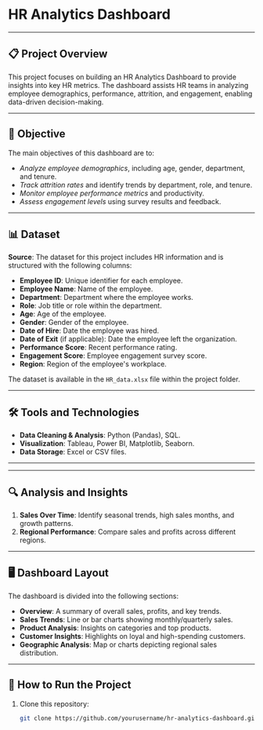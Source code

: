 # HR Analytics Dashboard

---

## 📋 Project Overview

This project focuses on building an HR Analytics Dashboard to provide insights into key HR metrics. The dashboard assists HR teams in analyzing employee demographics, performance, attrition, and engagement, enabling data-driven decision-making.

---

## 🎯 Objective

The main objectives of this dashboard are to:
- *Analyze employee demographics*, including age, gender, department, and tenure.
- *Track attrition rates* and identify trends by department, role, and tenure.
- *Monitor employee performance metrics* and productivity.
- *Assess engagement levels* using survey results and feedback.

---

## 📊 Dataset

**Source**: The dataset for this project includes HR information and is structured with the following columns:

- **Employee ID**: Unique identifier for each employee.
- **Employee Name**: Name of the employee.
- **Department**: Department where the employee works.
- **Role**: Job title or role within the department.
- **Age**: Age of the employee.
- **Gender**: Gender of the employee.
- **Date of Hire**: Date the employee was hired.
- **Date of Exit** (if applicable): Date the employee left the organization.
- **Performance Score**: Recent performance rating.
- **Engagement Score**: Employee engagement survey score.
- **Region**: Region of the employee's workplace.

The dataset is available in the `HR_data.xlsx` file within the project folder.

---

## 🛠️ Tools and Technologies

- **Data Cleaning & Analysis**: Python (Pandas), SQL.
- **Visualization**: Tableau, Power BI, Matplotlib, Seaborn.
- **Data Storage**: Excel or CSV files.

---



---

## 🔍 Analysis and Insights

1. **Sales Over Time**: Identify seasonal trends, high sales months, and growth patterns.
2. **Regional Performance**: Compare sales and profits across different regions.


---

## 🖥️ Dashboard Layout

The dashboard is divided into the following sections:

- **Overview**: A summary of overall sales, profits, and key trends.
- **Sales Trends**: Line or bar charts showing monthly/quarterly sales.
- **Product Analysis**: Insights on categories and top products.
- **Customer Insights**: Highlights on loyal and high-spending customers.
- **Geographic Analysis**: Map or charts depicting regional sales distribution.

---

## 🚀 How to Run the Project

1. Clone this repository:
   ```bash
   git clone https://github.com/yourusername/hr-analytics-dashboard.git
